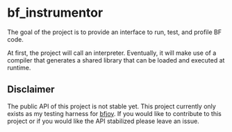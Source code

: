 # bf_instrumentor

The goal of the project is to provide an interface to run, test, and profile BF code.

At first, the project will call an interpreter. Eventually, it will make use of a compiler that generates a shared library that can be loaded and executed at runtime.

## Disclaimer

The public API of this project is not stable yet. This project currently only exists as my testing harness for [bfjoy](https://github.com/Alextopher/bfjoy). If you would like to contribute to this project or if you would like the API stabilized please leave an issue.
